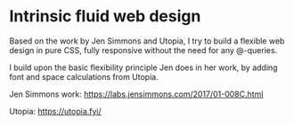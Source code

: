 # Intrinsic fluid web design

 Based on the work by Jen Simmons and Utopia, I try to build a flexible web design in pure CSS, fully responsive without the need for any @-queries.

 I build upon the basic flexibility principle Jen does in her work, by adding font and space calculations from Utopia.

Jen Simmons work:
https://labs.jensimmons.com/2017/01-008C.html

Utopia:
https://utopia.fyi/